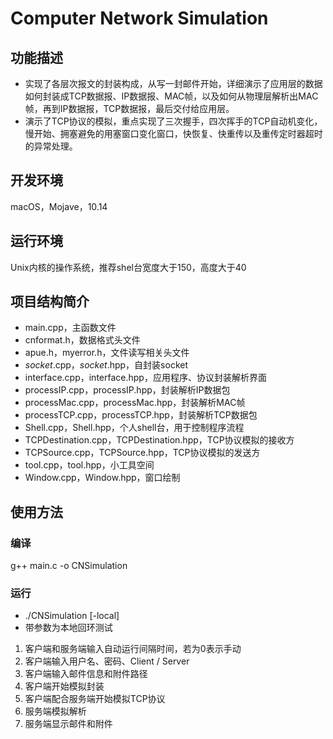 # Computer Network Simulation
## 功能描述
- 实现了各层次报文的封装构成，从写一封邮件开始，详细演示了应用层的数据如何封装成TCP数据报、IP数据报、MAC帧，以及如何从物理层解析出MAC帧，再到IP数据报，TCP数据报，最后交付给应用层。
- 演示了TCP协议的模拟，重点实现了三次握手，四次挥手的TCP自动机变化，慢开始、拥塞避免的用塞窗口变化窗口，快恢复、快重传以及重传定时器超时的异常处理。
## 开发环境
macOS，Mojave，10.14
## 运行环境
Unix内核的操作系统，推荐shel台宽度大于150，高度大于40
## 项目结构简介
- main.cpp，主函数文件
- cnformat.h，数据格式头文件
- apue.h，myerror.h，文件读写相关头文件
- _socket_.cpp，_socket_.hpp，自封装socket
- interface.cpp，interface.hpp，应用程序、协议封装解析界面
- processIP.cpp，processIP.hpp，封装解析IP数据包
- processMac.cpp，processMac.hpp，封装解析MAC帧
- processTCP.cpp，processTCP.hpp，封装解析TCP数据包
- Shell.cpp，Shell.hpp，个人shell台，用于控制程序流程
- TCPDestination.cpp，TCPDestination.hpp，TCP协议模拟的接收方
- TCPSource.cpp，TCPSource.hpp，TCP协议模拟的发送方
- tool.cpp，tool.hpp，小工具空间
- Window.cpp，Window.hpp，窗口绘制
## 使用方法
### 编译
g++ main.c -o CNSimulation
### 运行
- ./CNSimulation [-local]
- 带参数为本地回环测试
1. 客户端和服务端输入自动运行间隔时间，若为0表示手动
2. 客户端输入用户名、密码、Client / Server
3. 客户端输入邮件信息和附件路径
4. 客户端开始模拟封装
5. 客户端配合服务端开始模拟TCP协议
6. 服务端模拟解析
7. 服务端显示邮件和附件
